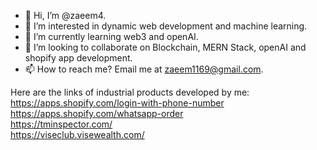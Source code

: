 - 👋 Hi, I’m @zaeem4.
- 👀 I’m interested in dynamic web development and machine learning.
- 🌱 I’m currently learning web3 and openAI.
- 💞️ I’m looking to collaborate on Blockchain, MERN Stack, openAI and shopify app development.
- 📫 How to reach me? Email me at zaeem1169@gmail.com.

Here are the links of industrial products developed by me: <br/>
  https://apps.shopify.com/login-with-phone-number <br/>
  https://apps.shopify.com/whatsapp-order <br/>
  https://tminspector.com/ <br/>
  https://viseclub.visewealth.com/ <br/>
  
<!---
zaeem4/zaeem4 is a ✨ special ✨ repository because its `README.md` (this file) appears on your GitHub profile.
You can click the Preview link to take a look at your changes.
--->

